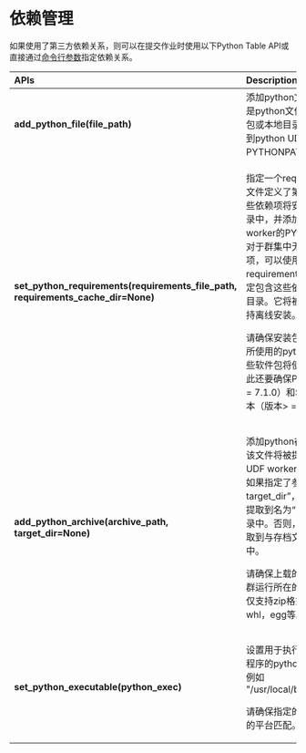 # 依赖管理

 如果使用了第三方依赖关系，则可以在提交作业时使用以下Python Table API或直接通过[命令行参数](https://ci.apache.org/projects/flink/flink-docs-release-1.10/ops/cli.html#usage)指定依赖关系。

<table>
  <thead>
    <tr>
      <th style="text-align:left">APIs</th>
      <th style="text-align:left">Description</th>
    </tr>
  </thead>
  <tbody>
    <tr>
      <td style="text-align:left"><b>add_python_file(file_path)</b>
      </td>
      <td style="text-align:left">&#x6DFB;&#x52A0;python&#x6587;&#x4EF6;&#x4F9D;&#x8D56;&#x6027;&#xFF0C;&#x53EF;&#x4EE5;&#x662F;python&#x6587;&#x4EF6;&#xFF0C;python&#x8F6F;&#x4EF6;&#x5305;&#x6216;&#x672C;&#x5730;&#x76EE;&#x5F55;&#x3002;&#x5B83;&#x4EEC;&#x5C06;&#x88AB;&#x6DFB;&#x52A0;&#x5230;python
        UDF worker&#x7684;PYTHONPATH&#x4E2D;&#x3002;</td>
    </tr>
    <tr>
      <td style="text-align:left"><b>set_python_requirements(requirements_file_path, requirements_cache_dir=None)</b>
      </td>
      <td style="text-align:left">
        <p>&#x6307;&#x5B9A;&#x4E00;&#x4E2A;require.txt&#x6587;&#x4EF6;&#xFF0C;&#x8BE5;&#x6587;&#x4EF6;&#x5B9A;&#x4E49;&#x4E86;&#x7B2C;&#x4E09;&#x65B9;&#x4F9D;&#x8D56;&#x9879;&#x3002;&#x8FD9;&#x4E9B;&#x4F9D;&#x8D56;&#x9879;&#x5C06;&#x5B89;&#x88C5;&#x5230;&#x4E00;&#x4E2A;&#x4E34;&#x65F6;&#x76EE;&#x5F55;&#x4E2D;&#xFF0C;&#x5E76;&#x6DFB;&#x52A0;&#x5230;python
          UDF worker&#x7684;PYTHONPATH&#x4E2D;&#x3002;&#x5BF9;&#x4E8E;&#x7FA4;&#x96C6;&#x4E2D;&#x65E0;&#x6CD5;&#x8BBF;&#x95EE;&#x7684;&#x4F9D;&#x8D56;&#x9879;&#xFF0C;&#x53EF;&#x4EE5;&#x4F7F;&#x7528;&#x53C2;&#x6570;&#x201C;
          requirements_cached_dir&#x201D;&#x6307;&#x5B9A;&#x5305;&#x542B;&#x8FD9;&#x4E9B;&#x4F9D;&#x8D56;&#x9879;&#x7684;&#x5B89;&#x88C5;&#x5305;&#x7684;&#x76EE;&#x5F55;&#x3002;&#x5B83;&#x5C06;&#x88AB;&#x4E0A;&#x4F20;&#x5230;&#x96C6;&#x7FA4;&#x4EE5;&#x652F;&#x6301;&#x79BB;&#x7EBF;&#x5B89;&#x88C5;&#x3002;
          <br
          />
        </p>
        <p>&#x8BF7;&#x786E;&#x4FDD;&#x5B89;&#x88C5;&#x5305;&#x4E0E;&#x7FA4;&#x96C6;&#x7684;&#x5E73;&#x53F0;&#x548C;&#x6240;&#x4F7F;&#x7528;&#x7684;python&#x7248;&#x672C;&#x5339;&#x914D;&#x3002;&#x8FD9;&#x4E9B;&#x8F6F;&#x4EF6;&#x5305;&#x5C06;&#x4F7F;&#x7528;pip&#x5B89;&#x88C5;&#xFF0C;&#x56E0;&#x6B64;&#x8FD8;&#x8981;&#x786E;&#x4FDD;Pip&#x7684;&#x7248;&#x672C;&#xFF08;&#x7248;&#x672C;&gt;
          = 7.1.0&#xFF09;&#x548C;SetupTools&#x7684;&#x7248;&#x672C;&#xFF08;&#x7248;&#x672C;&gt;
          = 37.0.0&#xFF09;&#x3002;</p>
      </td>
    </tr>
    <tr>
      <td style="text-align:left"><b>add_python_archive(archive_path, target_dir=None)</b>
      </td>
      <td style="text-align:left">
        <p>&#x6DFB;&#x52A0;python&#x5B58;&#x6863;&#x6587;&#x4EF6;&#x4F9D;&#x8D56;&#x9879;&#x3002;&#x8BE5;&#x6587;&#x4EF6;&#x5C06;&#x88AB;&#x63D0;&#x53D6;&#x5230;python
          UDF worker&#x7684;&#x5DE5;&#x4F5C;&#x76EE;&#x5F55;&#x4E2D;&#x3002;&#x5982;&#x679C;&#x6307;&#x5B9A;&#x4E86;&#x53C2;&#x6570;&#x201C;
          target_dir&#x201D;&#xFF0C;&#x5219;&#x5B58;&#x6863;&#x6587;&#x4EF6;&#x5C06;&#x88AB;&#x63D0;&#x53D6;&#x5230;&#x540D;&#x4E3A;&#x201C;
          target_dir&#x201D;&#x7684;&#x76EE;&#x5F55;&#x4E2D;&#x3002;&#x5426;&#x5219;&#xFF0C;&#x5B58;&#x6863;&#x6587;&#x4EF6;&#x5C06;&#x88AB;&#x63D0;&#x53D6;&#x5230;&#x4E0E;&#x5B58;&#x6863;&#x6587;&#x4EF6;&#x540C;&#x540D;&#x7684;&#x76EE;&#x5F55;&#x4E2D;&#x3002;
          <br
          />
        </p>
        <p>&#x8BF7;&#x786E;&#x4FDD;&#x4E0A;&#x8F7D;&#x7684;python&#x73AF;&#x5883;&#x4E0E;&#x96C6;&#x7FA4;&#x8FD0;&#x884C;&#x6240;&#x5728;&#x7684;&#x5E73;&#x53F0;&#x5339;&#x914D;&#x3002;&#x76EE;&#x524D;&#x4EC5;&#x652F;&#x6301;zip&#x683C;&#x5F0F;&#x3002;&#x5373;zip&#xFF0C;jar&#xFF0C;whl&#xFF0C;egg&#x7B49;&#x3002;</p>
      </td>
    </tr>
    <tr>
      <td style="text-align:left"><b>set_python_executable(python_exec)</b>
      </td>
      <td style="text-align:left">
        <p>&#x8BBE;&#x7F6E;&#x7528;&#x4E8E;&#x6267;&#x884C;python udf&#x5DE5;&#x4F5C;&#x7A0B;&#x5E8F;&#x7684;python&#x89E3;&#x91CA;&#x5668;&#x7684;&#x8DEF;&#x5F84;&#xFF0C;&#x4F8B;&#x5982;
          &quot;/usr/local/bin/python3&quot;.
          <br />
        </p>
        <p>&#x8BF7;&#x786E;&#x4FDD;&#x6307;&#x5B9A;&#x7684;&#x73AF;&#x5883;&#x4E0E;&#x8FD0;&#x884C;&#x7FA4;&#x96C6;&#x7684;&#x5E73;&#x53F0;&#x5339;&#x914D;&#x3002;</p>
      </td>
    </tr>
  </tbody>
</table>

